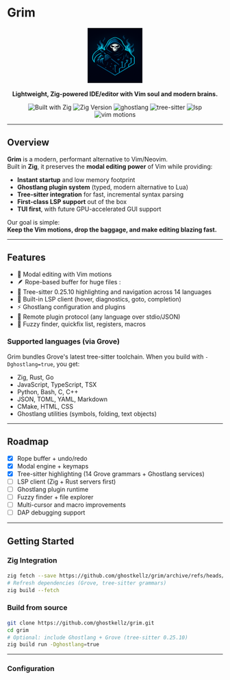 # Grim

<div align="center">
  <img src="assets/icons/grim-reaper-distro.png" alt="grim logo" width="128" height="128">

**Lightweight, Zig-powered IDE/editor with Vim soul and modern brains.**

![Built with Zig](https://img.shields.io/badge/Built%20with-Zig-yellow?logo=zig)
![Zig Version](https://img.shields.io/badge/Zig-0.16.0--dev-orange?logo=zig)
![ghostlang](https://img.shields.io/badge/Plugins-ghostlang-navyblue)
![tree-sitter](https://img.shields.io/badge/Parsing-TreeSitter-green)
![lsp](https://img.shields.io/badge/LanguageServer-LSP-orange)
![vim motions](https://img.shields.io/badge/Keybindings-Vim%20Motions-blue)

</div>

---

## Overview

**Grim** is a modern, performant alternative to Vim/Neovim.  
Built in **Zig**, it preserves the **modal editing power** of Vim while providing:

- **Instant startup** and low memory footprint  
- **Ghostlang plugin system** (typed, modern alternative to Lua)  
- **Tree-sitter integration** for fast, incremental syntax parsing  
- **First-class LSP support** out of the box  
- **TUI first**, with future GPU-accelerated GUI support  

Our goal is simple:  
**Keep the Vim motions, drop the baggage, and make editing blazing fast.**

---

## Features

- 🔑 Modal editing with Vim motions  
- 🪶 Rope-based buffer for huge files  :
- 🌲 Tree-sitter 0.25.10 highlighting and navigation across 14 languages  
- 📡 Built-in LSP client (hover, diagnostics, goto, completion)  
- ⚡ Ghostlang configuration and plugins  
- 🔌 Remote plugin protocol (any language over stdio/JSON)  
- 📂 Fuzzy finder, quickfix list, registers, macros  

### Supported languages (via Grove)

Grim bundles Grove's latest tree-sitter toolchain. When you build with `-Dghostlang=true`, you get:

- Zig, Rust, Go
- JavaScript, TypeScript, TSX
- Python, Bash, C, C++
- JSON, TOML, YAML, Markdown
- CMake, HTML, CSS
- Ghostlang utilities (symbols, folding, text objects)

---

## Roadmap

- [x] Rope buffer + undo/redo  
- [x] Modal engine + keymaps  
- [x] Tree-sitter highlighting (14 Grove grammars + Ghostlang services)  
- [ ] LSP client (Zig + Rust servers first)  
- [ ] Ghostlang plugin runtime  
- [ ] Fuzzy finder + file explorer  
- [ ] Multi-cursor and macro improvements  
- [ ] DAP debugging support  

---

## Getting Started

### Zig Integration
```bash
zig fetch --save https://github.com/ghostkellz/grim/archive/refs/heads/main.tar.gz
# Refresh dependencies (Grove, tree-sitter grammars)
zig build --fetch
```
### Build from source
```bash
git clone https://github.com/ghostkellz/grim.git
cd grim
# Optional: include Ghostlang + Grove (tree-sitter 0.25.10)
zig build run -Dghostlang=true
```
---

### Configuration 
